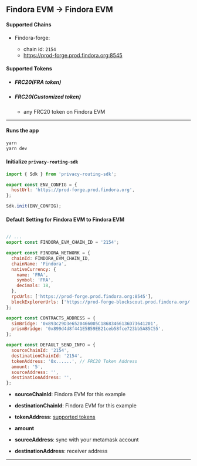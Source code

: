 ## Findora EVM → Findora EVM


#### Supported Chains

- Findora-forge:

  - chain id: `2154`
  - https://prod-forge.prod.findora.org:8545

<!-- - BSC-testnet:

  - chain id: `97`
  - https://data-seed-prebsc-1-s2.binance.org:8545

- Avalanche-testnet:

  - chain id: `43113`
  - https://api.avax-test.network/ext/bc/C/rpc

- Polygon-testnet:

  - chain id: `80001`
  - https://morning-cool-thunder.matic-testnet.quiknode.pro/5c6850724d8800e961585cbed802871151ed5a74 -->

#### Supported Tokens

- ##### FRC20(FRA token)
- ##### FRC20(Customized token)
  - any FRC20 token on Findora EVM

---

#### Runs the app

```bash
yarn
yarn dev
```

#### Initialize `privacy-routing-sdk`



```js
import { Sdk } from 'privacy-routing-sdk';

export const ENV_CONFIG = {
  hostUrl: 'https://prod-forge.prod.findora.org',
};

Sdk.init(ENV_CONFIG);
```

#### Default Setting for Findora EVM to Findora EVM


```js

// ...
export const FINDORA_EVM_CHAIN_ID = '2154';

export const FINDORA_NETWORK = {
  chainId: FINDORA_EVM_CHAIN_ID,
  chainName: 'Findora',
  nativeCurrency: {
    name: 'FRA',
    symbol: 'FRA',
    decimals: 18,
  },
  rpcUrls: ['https://prod-forge.prod.findora.org:8545'],
  blockExplorerUrls: ['https://prod-forge-blockscout.prod.findora.org/'],
};

export const CONTRACTS_ADDRESS = {
  simBridge: '0x893c29D3e6520466005C18683466136D73641201',
  prismBridge: '0x899d4d8f441E5B59EB21ceb58fce723bb5A85C55',
};

export const DEFAULT_SEND_INFO = {
  sourceChainId: '2154',
  destinationChainId: '2154',
  tokenAddress: '0x......', // FRC20 Token Address
  amount: '5',
  sourceAddress: '',
  destinationAddress: '',
};
```

- **sourceChainId**: Findora EVM for this example

- **destinationChainId**: Findora EVM for this example

- **tokenAddress**: [supported tokens](#supported-tokens)

- **amount**

- **sourceAddress**: sync with your metamask account

- **destinationAddress**: receiver address


---

